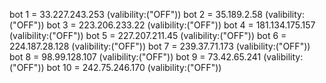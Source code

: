 bot 1 = 33.227.243.253 (valibility:("OFF"))
bot 2 = 35.189.2.58 (valibility:("OFF"))
bot 3 = 223.206.233.22 (valibility:("OFF"))
bot 4 = 181.134.175.157 (valibility:("OFF"))
bot 5 = 227.207.211.45 (valibility:("OFF"))
bot 6 = 224.187.28.128 (valibility:("OFF"))
bot 7 = 239.37.71.173 (valibility:("OFF"))
bot 8 = 98.99.128.107 (valibility:("OFF"))
bot 9 = 73.42.65.241 (valibility:("OFF"))
bot 10 = 242.75.246.170 (valibility:("OFF"))

